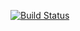 [![Build Status](https://travis-ci.org/StrongSoft/webservice.svg?branch=master)](https://travis-ci.org/StrongSoft/webservice)